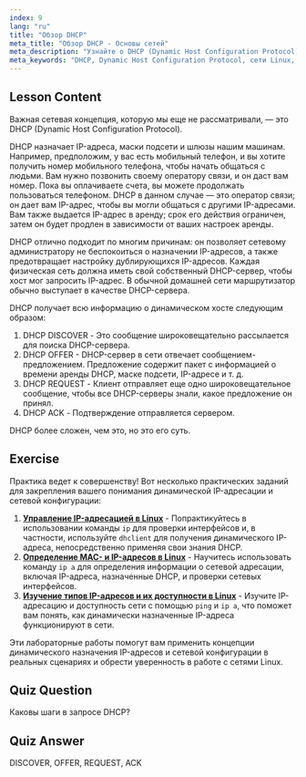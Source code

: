 ```yaml
---
index: 9
lang: "ru"
title: "Обзор DHCP"
meta_title: "Обзор DHCP - Основы сетей"
meta_description: "Узнайте о DHCP (Dynamic Host Configuration Protocol) в Linux. Поймите, как DHCP назначает IP-адреса и его четырехэтапный процесс. Начните свой путь в сетевых технологиях Linux!"
meta_keywords: "DHCP, Dynamic Host Configuration Protocol, сети Linux, IP-адрес, учебник DHCP, для начинающих, руководство"
---
```


## Lesson Content

Важная сетевая концепция, которую мы еще не рассматривали, — это DHCP (Dynamic Host Configuration Protocol).

DHCP назначает IP-адреса, маски подсети и шлюзы нашим машинам. Например, предположим, у вас есть мобильный телефон, и вы хотите получить номер мобильного телефона, чтобы начать общаться с людьми. Вам нужно позвонить своему оператору связи, и он даст вам номер. Пока вы оплачиваете счета, вы можете продолжать пользоваться телефоном. DHCP в данном случае — это оператор связи; он дает вам IP-адрес, чтобы вы могли общаться с другими IP-адресами. Вам также выдается IP-адрес в аренду; срок его действия ограничен, затем он будет продлен в зависимости от ваших настроек аренды.

DHCP отлично подходит по многим причинам: он позволяет сетевому администратору не беспокоиться о назначении IP-адресов, а также предотвращает настройку дублирующихся IP-адресов. Каждая физическая сеть должна иметь свой собственный DHCP-сервер, чтобы хост мог запросить IP-адрес. В обычной домашней сети маршрутизатор обычно выступает в качестве DHCP-сервера.

DHCP получает всю информацию о динамическом хосте следующим образом:

1. DHCP DISCOVER - Это сообщение широковещательно рассылается для поиска DHCP-сервера.
2. DHCP OFFER - DHCP-сервер в сети отвечает сообщением-предложением. Предложение содержит пакет с информацией о времени аренды DHCP, маске подсети, IP-адресе и т. д.
3. DHCP REQUEST - Клиент отправляет еще одно широковещательное сообщение, чтобы все DHCP-серверы знали, какое предложение он принял.
4. DHCP ACK - Подтверждение отправляется сервером.

DHCP более сложен, чем это, но это его суть.

## Exercise

Практика ведет к совершенству! Вот несколько практических заданий для закрепления вашего понимания динамической IP-адресации и сетевой конфигурации:

1. **[Управление IP-адресацией в Linux](https://labex.io/ru/labs/linux-manage-ip-addressing-in-linux-592736)** - Попрактикуйтесь в использовании команды `ip` для проверки интерфейсов и, в частности, используйте `dhclient` для получения динамического IP-адреса, непосредственно применяя свои знания DHCP.
2. **[Определение MAC- и IP-адресов в Linux](https://labex.io/ru/labs/linux-identify-mac-and-ip-addresses-in-linux-592731)** - Научитесь использовать команду `ip a` для определения информации о сетевой адресации, включая IP-адреса, назначенные DHCP, и проверки сетевых интерфейсов.
3. **[Изучение типов IP-адресов и их доступности в Linux](https://labex.io/ru/labs/linux-explore-ip-address-types-and-reachability-in-linux-592780)** - Изучите IP-адресацию и доступность сети с помощью `ping` и `ip a`, что поможет вам понять, как динамически назначенные IP-адреса функционируют в сети.

Эти лабораторные работы помогут вам применить концепции динамического назначения IP-адресов и сетевой конфигурации в реальных сценариях и обрести уверенность в работе с сетями Linux.

## Quiz Question

Каковы шаги в запросе DHCP?

## Quiz Answer

DISCOVER, OFFER, REQUEST, ACK
